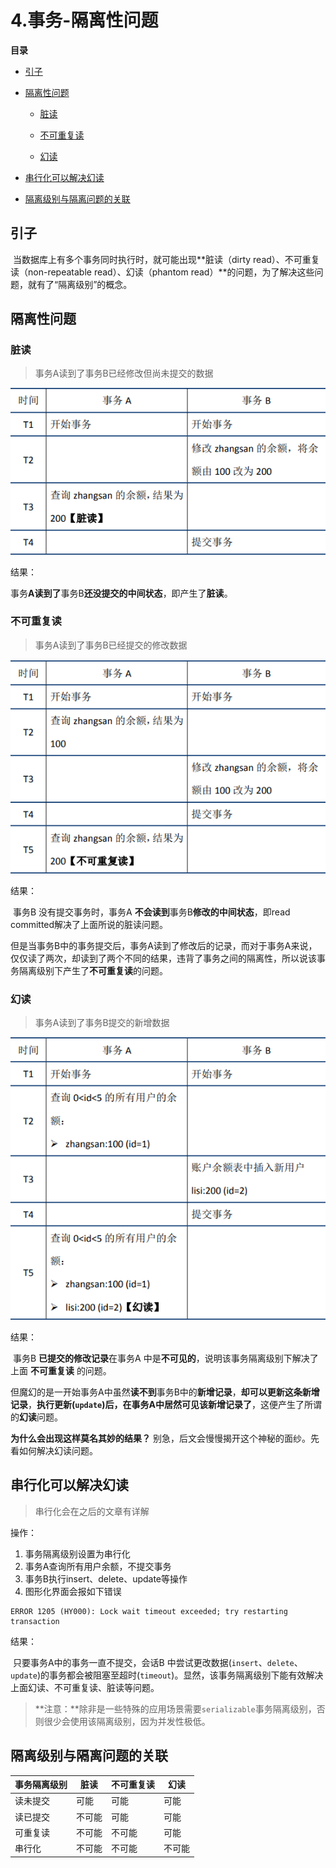 # 4.事务-隔离性问题

**目录**

- [引子](#引子)
- [隔离性问题](#隔离性问题)

  - [脏读](#脏读)

  - [不可重复读](#不可重复读)

  - [幻读](#幻读)
- [串行化可以解决幻读](#串行化可以解决幻读)
- [隔离级别与隔离问题的关联](#隔离级别与隔离问题的关联)



## 引子

​		当数据库上有多个事务同时执行时，就可能出现**脏读（dirty read）、不可重复读（non-repeatable read）、幻读（phantom read）**的问题，为了解决这些问题，就有了“隔离级别”的概念。



## 隔离性问题

### 脏读

> 事务A读到了事务B已经修改但尚未提交的数据

![](https://raw.githubusercontent.com/affectalways/Flee-as-a-bird-to-your-mountain/main/MySQL/pictures/3.%E4%BA%8B%E5%8A%A1-%E9%9A%94%E7%A6%BB%E6%80%A7%E9%97%AE%E9%A2%98-%E8%84%8F%E8%AF%BB.png?raw=true)

结果：

​		事务**A读到了**事务B**还没提交的中间状态**，即产生了**脏读**。



### 不可重复读

> 事务A读到了事务B已经提交的修改数据

![](https://raw.githubusercontent.com/affectalways/Flee-as-a-bird-to-your-mountain/main/MySQL/pictures/3.%E4%BA%8B%E5%8A%A1-%E9%9A%94%E7%A6%BB%E6%80%A7%E9%97%AE%E9%A2%98-%E4%B8%8D%E5%8F%AF%E9%87%8D%E5%A4%8D%E8%AF%BB.png)

结果：

​		事务B 没有提交事务时，事务A **不会读到**事务B**修改的中间状态**，即read committed解决了上面所说的脏读问题。

​		但是当事务B中的事务提交后，事务A读到了修改后的记录，而对于事务A来说，仅仅读了两次，却读到了两个不同的结果，违背了事务之间的隔离性，所以说该事务隔离级别下产生了**不可重复读**的问题。



### 幻读

> 事务A读到了事务B提交的新增数据

![](https://raw.githubusercontent.com/affectalways/Flee-as-a-bird-to-your-mountain/main/MySQL/pictures/3.%E4%BA%8B%E5%8A%A1-%E9%9A%94%E7%A6%BB%E6%80%A7%E9%97%AE%E9%A2%98-%E5%B9%BB%E8%AF%BB.png)

结果：

​		事务B **已提交的修改记录**在事务A 中是**不可见的**，说明该事务隔离级别下解决了上面 **不可重复读** 的问题。

​		但魔幻的是一开始事务A中虽然**读不到**事务B中的**新增记录**，**却可以更新这条新增记录**，**执行更新(`update`)后，在事务A中居然可见该新增记录了**，这便产生了所谓的**幻读**问题。

**为什么会出现这样莫名其妙的结果？** 别急，后文会慢慢揭开这个神秘的面纱。先看如何解决幻读问题。



## 串行化可以解决幻读

> 串行化会在之后的文章有详解

操作：

1. 事务隔离级别设置为串行化
2. 事务A查询所有用户余额，不提交事务
3. 事务B执行insert、delete、update等操作
4. 图形化界面会报如下错误

```
ERROR 1205 (HY000): Lock wait timeout exceeded; try restarting transaction
```

结果：

​		只要事务A中的事务一直不提交，会话B 中尝试更改数据(`insert`、`delete`、`update`)的事务都会被阻塞至超时(`timeout`)。显然，该事务隔离级别下能有效解决上面幻读、不可重复读、脏读等问题。



> **注意：**除非是一些特殊的应用场景需要`serializable`事务隔离级别，否则很少会使用该隔离级别，因为并发性极低。





## 隔离级别与隔离问题的关联

| 事务隔离级别 | 脏读   | 不可重复读 | 幻读   |
| ------------ | ------ | ---------- | ------ |
| 读未提交     | 可能   | 可能       | 可能   |
| 读已提交     | 不可能 | 可能       | 可能   |
| 可重复读     | 不可能 | 不可能     | 可能   |
| 串行化       | 不可能 | 不可能     | 不可能 |
